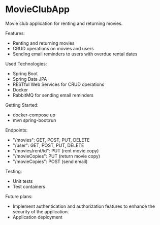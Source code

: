 # MovieClubApp
Movie club application for renting and returning movies.

Features:
- Renting and returning movies
- CRUD operations on movies and users
- Sending email reminders to users with overdue rental dates

Used Technologies:
- Spring Boot
- Spring Data JPA
- RESTful Web Services for CRUD operations
- Docker
- RabbitMQ for sending email reminders

Getting Started:
- docker-compose up
- mvn spring-boot:run

Endpoints:
- "/movies": GET, POST, PUT, DELETE
- "/user": GET, POST, PUT, DELETE
- "/movies/rent/id": PUT (rent movie copy)
- "/movieCopies": PUT (return movie copy)
- "/movieCopies": POST (send email)

Testing:
- Unit tests
- Test containers

Future plans:
- Implement authentication and authorization features to enhance the security of the application.
- Application deployment

